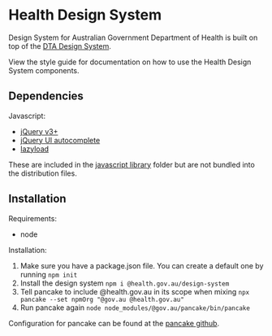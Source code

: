 # Health Design System
Design System for Australian Government Department of Health is built on top of the [DTA Design System](https://designsystem.gov.au/).

View the style guide for documentation on how to use the Health Design System components.

## Dependencies
Javascript:
* [jQuery v3+](https://jquery.com/)
* [jQuery UI autocomplete](https://jqueryui.com/download/#!version=1.12.1&components=110000010001000000100000100000000000000000000000)
* [lazyload](https://github.com/verlok/lazyload)

These are included in the [javascript library](js/libraries) folder but are not bundled into the distribution files.

## Installation

Requirements: 
 * node

Installation:
1. Make sure you have a package.json file. You can create a default one by running `npm init`
1. Install the design system `npm i @health.gov.au/design-system`
1. Tell pancake to include @health.gov.au in its scope when mixing `npx pancake --set npmOrg "@gov.au @health.gov.au"`
1. Run pancake again `node node_modules/@gov.au/pancake/bin/pancake`

Configuration for pancake can be found at the [pancake github](https://github.com/govau/pancake).
